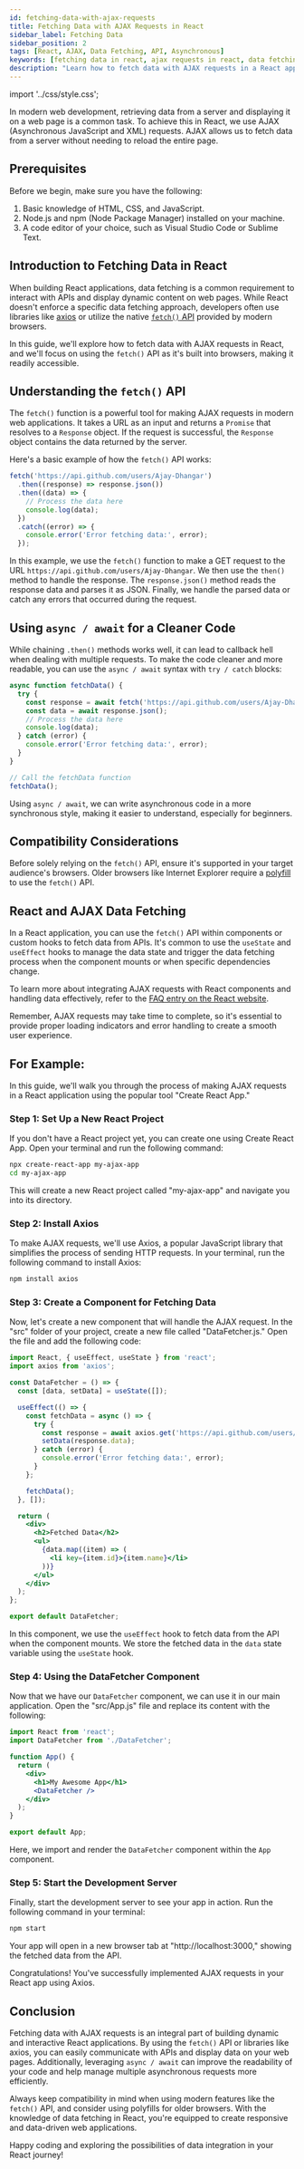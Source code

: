 ```yaml
---
id: fetching-data-with-ajax-requests
title: Fetching Data with AJAX Requests in React
sidebar_label: Fetching Data
sidebar_position: 2
tags: [React, AJAX, Data Fetching, API, Asynchronous]
keywords: [fetching data in react, ajax requests in react, data fetching in react, react ajax, react fetch, react data fetching, react api]
description: "Learn how to fetch data with AJAX requests in a React application using the `fetch()` API and the `axios` library."
---
```


import '../css/style.css';

In modern web development, retrieving data from a server and displaying it on a web page is a common task. To achieve this in React, we use AJAX (Asynchronous JavaScript and XML) requests. AJAX allows us to fetch data from a server without needing to reload the entire page.


## Prerequisites

Before we begin, make sure you have the following:

1. Basic knowledge of HTML, CSS, and JavaScript.
2. Node.js and npm (Node Package Manager) installed on your machine.
3. A code editor of your choice, such as Visual Studio Code or Sublime Text.


## Introduction to Fetching Data in React

When building React applications, data fetching is a common requirement to interact with APIs and display dynamic content on web pages. While React doesn't enforce a specific data fetching approach, developers often use libraries like [axios](https://github.com/axios/axios) or utilize the native [`fetch()` API](https://developer.mozilla.org/en-US/docs/Web/API/Fetch_API) provided by modern browsers.

In this guide, we'll explore how to fetch data with AJAX requests in React, and we'll focus on using the `fetch()` API as it's built into browsers, making it readily accessible.

## Understanding the `fetch()` API

The `fetch()` function is a powerful tool for making AJAX requests in modern web applications. It takes a URL as an input and returns a `Promise` that resolves to a `Response` object. If the request is successful, the `Response` object contains the data returned by the server.

Here's a basic example of how the `fetch()` API works:

```js
fetch('https://api.github.com/users/Ajay-Dhangar')
  .then((response) => response.json())
  .then((data) => {
    // Process the data here
    console.log(data);
  })
  .catch((error) => {
    console.error('Error fetching data:', error);
  });
```

In this example, we use the `fetch()` function to make a GET request to the URL `https://api.github.com/users/Ajay-Dhangar`. We then use the `then()` method to handle the response. The `response.json()` method reads the response data and parses it as JSON. Finally, we handle the parsed data or catch any errors that occurred during the request.

## Using `async / await` for a Cleaner Code

While chaining `.then()` methods works well, it can lead to callback hell when dealing with multiple requests. To make the code cleaner and more readable, you can use the `async / await` syntax with `try / catch` blocks:

```js
async function fetchData() {
  try {
    const response = await fetch('https://api.github.com/users/Ajay-Dhangar');
    const data = await response.json();
    // Process the data here
    console.log(data);
  } catch (error) {
    console.error('Error fetching data:', error);
  }
}

// Call the fetchData function
fetchData();
```

Using `async / await`, we can write asynchronous code in a more synchronous style, making it easier to understand, especially for beginners.

## Compatibility Considerations

Before solely relying on the `fetch()` API, ensure it's supported in your target audience's browsers. Older browsers like Internet Explorer require a [polyfill](https://github.com/facebook/create-react-app/blob/main/packages/react-app-polyfill/README.md) to use the `fetch()` API.

## React and AJAX Data Fetching

In a React application, you can use the `fetch()` API within components or custom hooks to fetch data from APIs. It's common to use the `useState` and `useEffect` hooks to manage the data state and trigger the data fetching process when the component mounts or when specific dependencies change.

To learn more about integrating AJAX requests with React components and handling data effectively, refer to the [FAQ entry on the React website](https://reactjs.org/docs/faq-ajax.html).

Remember, AJAX requests may take time to complete, so it's essential to provide proper loading indicators and error handling to create a smooth user experience.


## For Example:
In this guide, we'll walk you through the process of making AJAX requests in a React application using the popular tool "Create React App."

### Step 1: Set Up a New React Project

If you don't have a React project yet, you can create one using Create React App. Open your terminal and run the following command:

```bash
npx create-react-app my-ajax-app
cd my-ajax-app
```

This will create a new React project called "my-ajax-app" and navigate you into its directory.

### Step 2: Install Axios

To make AJAX requests, we'll use Axios, a popular JavaScript library that simplifies the process of sending HTTP requests. In your terminal, run the following command to install Axios:

```bash
npm install axios
```

### Step 3: Create a Component for Fetching Data

Now, let's create a new component that will handle the AJAX request. In the "src" folder of your project, create a new file called "DataFetcher.js." Open the file and add the following code:

```jsx title="DataFetcher.js"
import React, { useEffect, useState } from 'react';
import axios from 'axios';

const DataFetcher = () => {
  const [data, setData] = useState([]);

  useEffect(() => {
    const fetchData = async () => {
      try {
        const response = await axios.get('https://api.github.com/users/Ajay-Dhangar'); // Replace with your API endpoint
        setData(response.data);
      } catch (error) {
        console.error('Error fetching data:', error);
      }
    };

    fetchData();
  }, []);

  return (
    <div>
      <h2>Fetched Data</h2>
      <ul>
        {data.map((item) => (
          <li key={item.id}>{item.name}</li>
        ))}
      </ul>
    </div>
  );
};

export default DataFetcher;
```

In this component, we use the `useEffect` hook to fetch data from the API when the component mounts. We store the fetched data in the `data` state variable using the `useState` hook.

### Step 4: Using the DataFetcher Component

Now that we have our `DataFetcher` component, we can use it in our main application. Open the "src/App.js" file and replace its content with the following:

```jsx
import React from 'react';
import DataFetcher from './DataFetcher';

function App() {
  return (
    <div>
      <h1>My Awesome App</h1>
      <DataFetcher />
    </div>
  );
}

export default App;
```

Here, we import and render the `DataFetcher` component within the `App` component.

### Step 5: Start the Development Server

Finally, start the development server to see your app in action. Run the following command in your terminal:

```bash
npm start
```

Your app will open in a new browser tab at "http://localhost:3000," showing the fetched data from the API.

Congratulations! You've successfully implemented AJAX requests in your React app using Axios.

## Conclusion

Fetching data with AJAX requests is an integral part of building dynamic and interactive React applications. By using the `fetch()` API or libraries like axios, you can easily communicate with APIs and display data on your web pages. Additionally, leveraging `async / await` can improve the readability of your code and help manage multiple asynchronous requests more efficiently.

Always keep compatibility in mind when using modern features like the `fetch()` API, and consider using polyfills for older browsers. With the knowledge of data fetching in React, you're equipped to create responsive and data-driven web applications.

Happy coding and exploring the possibilities of data integration in your React journey!
